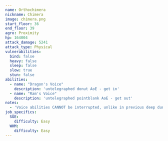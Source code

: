 ```yaml
---
name: Orthochimera
nickname: Chimera
image: chimera.png
start_floor: 36
end_floor: 39
agro: Proximity
hp: 164004
attack_damage: 5241
attack_type: Physical
vulnerabilities:
  bind: false
  heavy: false
  sleep: false
  slow: true
  stun: false
abilities:
  - name: "Dragon's Voice"
    description: 'untelegraphed donut AoE - get in'
  - name: "Ram's Voice"
    description: 'untelegraphed pointblank AoE - get out'
notes:
  - 'Voice abilities CANNOT be interrupted, unlike in previous deep dungeons'
job_specifics:
  SGE:
    difficulty: Easy
  WHM:
    difficulty: Easy
---
```


